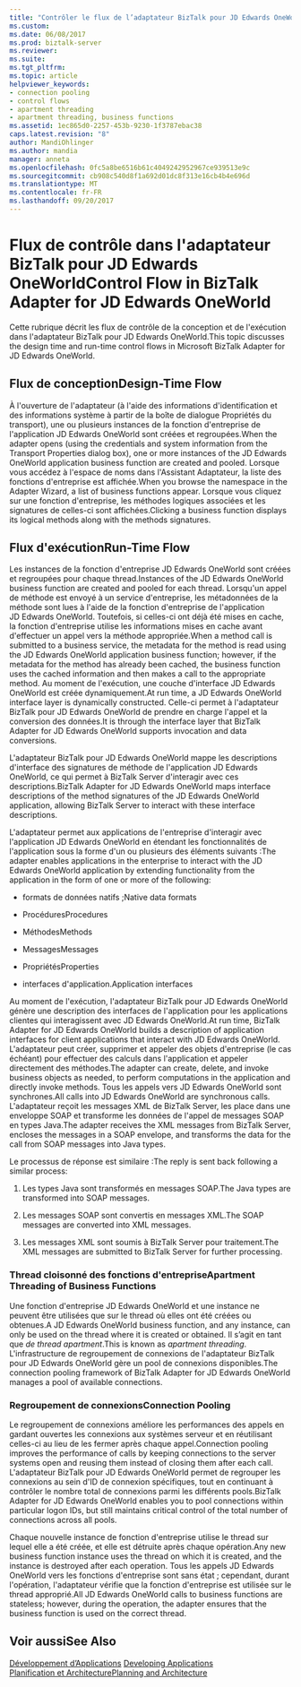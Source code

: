 ```yaml
---
title: "Contrôler le flux de l’adaptateur BizTalk pour JD Edwards OneWorld | Documents Microsoft"
ms.custom: 
ms.date: 06/08/2017
ms.prod: biztalk-server
ms.reviewer: 
ms.suite: 
ms.tgt_pltfrm: 
ms.topic: article
helpviewer_keywords:
- connection pooling
- control flows
- apartment threading
- apartment threading, business functions
ms.assetid: 1ec865d0-2257-453b-9230-1f3787ebac38
caps.latest.revision: "8"
author: MandiOhlinger
ms.author: mandia
manager: anneta
ms.openlocfilehash: 0fc5a8be6516b61c4049242952967ce939513e9c
ms.sourcegitcommit: cb908c540d8f1a692d01dc8f313e16cb4b4e696d
ms.translationtype: MT
ms.contentlocale: fr-FR
ms.lasthandoff: 09/20/2017
---
```

# <a name="control-flow-in-biztalk-adapter-for-jd-edwards-oneworld"></a><span data-ttu-id="902d2-102">Flux de contrôle dans l'adaptateur BizTalk pour JD Edwards OneWorld</span><span class="sxs-lookup"><span data-stu-id="902d2-102">Control Flow in BizTalk Adapter for JD Edwards OneWorld</span></span>
<span data-ttu-id="902d2-103">Cette rubrique décrit les flux de contrôle de la conception et de l'exécution dans l'adaptateur BizTalk pour JD Edwards OneWorld.</span><span class="sxs-lookup"><span data-stu-id="902d2-103">This topic discusses the design time and run-time control flows in Microsoft BizTalk Adapter for JD Edwards OneWorld.</span></span>  
  
## <a name="design-time-flow"></a><span data-ttu-id="902d2-104">Flux de conception</span><span class="sxs-lookup"><span data-stu-id="902d2-104">Design-Time Flow</span></span>  
 <span data-ttu-id="902d2-105">À l'ouverture de l'adaptateur (à l'aide des informations d'identification et des informations système à partir de la boîte de dialogue Propriétés du transport), une ou plusieurs instances de la fonction d'entreprise de l'application JD Edwards OneWorld sont créées et regroupées.</span><span class="sxs-lookup"><span data-stu-id="902d2-105">When the adapter opens (using the credentials and system information from the Transport Properties dialog box), one or more instances of the JD Edwards OneWorld application business function are created and pooled.</span></span> <span data-ttu-id="902d2-106">Lorsque vous accédez à l'espace de noms dans l'Assistant Adaptateur, la liste des fonctions d'entreprise est affichée.</span><span class="sxs-lookup"><span data-stu-id="902d2-106">When you browse the namespace in the Adapter Wizard, a list of business functions appear.</span></span> <span data-ttu-id="902d2-107">Lorsque vous cliquez sur une fonction d'entreprise, les méthodes logiques associées et les signatures de celles-ci sont affichées.</span><span class="sxs-lookup"><span data-stu-id="902d2-107">Clicking a business function displays its logical methods along with the methods signatures.</span></span>  
  
## <a name="run-time-flow"></a><span data-ttu-id="902d2-108">Flux d'exécution</span><span class="sxs-lookup"><span data-stu-id="902d2-108">Run-Time Flow</span></span>  
 <span data-ttu-id="902d2-109">Les instances de la fonction d'entreprise JD Edwards OneWorld sont créées et regroupées pour chaque thread.</span><span class="sxs-lookup"><span data-stu-id="902d2-109">Instances of the JD Edwards OneWorld business function are created and pooled for each thread.</span></span> <span data-ttu-id="902d2-110">Lorsqu'un appel de méthode est envoyé à un service d'entreprise, les métadonnées de la méthode sont lues à l'aide de la fonction d'entreprise de l'application JD Edwards OneWorld. Toutefois, si celles-ci ont déjà été mises en cache, la fonction d'entreprise utilise les informations mises en cache avant d'effectuer un appel vers la méthode appropriée.</span><span class="sxs-lookup"><span data-stu-id="902d2-110">When a method call is submitted to a business service, the metadata for the method is read using the JD Edwards OneWorld application business function; however, if the metadata for the method has already been cached, the business function uses the cached information and then makes a call to the appropriate method.</span></span> <span data-ttu-id="902d2-111">Au moment de l'exécution, une couche d'interface JD Edwards OneWorld est créée dynamiquement.</span><span class="sxs-lookup"><span data-stu-id="902d2-111">At run time, a JD Edwards OneWorld interface layer is dynamically constructed.</span></span> <span data-ttu-id="902d2-112">Celle-ci permet à l'adaptateur BizTalk pour JD Edwards OneWorld de prendre en charge l'appel et la conversion des données.</span><span class="sxs-lookup"><span data-stu-id="902d2-112">It is through the interface layer that BizTalk Adapter for JD Edwards OneWorld supports invocation and data conversions.</span></span>  
  
 <span data-ttu-id="902d2-113">L'adaptateur BizTalk pour JD Edwards OneWorld mappe les descriptions d'interface des signatures de méthode de l'application JD Edwards OneWorld, ce qui permet à BizTalk Server d'interagir avec ces descriptions.</span><span class="sxs-lookup"><span data-stu-id="902d2-113">BizTalk Adapter for JD Edwards OneWorld maps interface descriptions of the method signatures of the JD Edwards OneWorld application, allowing BizTalk Server to interact with these interface descriptions.</span></span>  
  
 <span data-ttu-id="902d2-114">L'adaptateur permet aux applications de l'entreprise d'interagir avec l'application JD Edwards OneWorld en étendant les fonctionnalités de l'application sous la forme d'un ou plusieurs des éléments suivants :</span><span class="sxs-lookup"><span data-stu-id="902d2-114">The adapter enables applications in the enterprise to interact with the JD Edwards OneWorld application by extending functionality from the application in the form of one or more of the following:</span></span>  
  
-   <span data-ttu-id="902d2-115">formats de données natifs ;</span><span class="sxs-lookup"><span data-stu-id="902d2-115">Native data formats</span></span>  
  
-   <span data-ttu-id="902d2-116">Procédures</span><span class="sxs-lookup"><span data-stu-id="902d2-116">Procedures</span></span>  
  
-   <span data-ttu-id="902d2-117">Méthodes</span><span class="sxs-lookup"><span data-stu-id="902d2-117">Methods</span></span>  
  
-   <span data-ttu-id="902d2-118">Messages</span><span class="sxs-lookup"><span data-stu-id="902d2-118">Messages</span></span>  
  
-   <span data-ttu-id="902d2-119">Propriétés</span><span class="sxs-lookup"><span data-stu-id="902d2-119">Properties</span></span>  
  
-   <span data-ttu-id="902d2-120">interfaces d'application.</span><span class="sxs-lookup"><span data-stu-id="902d2-120">Application interfaces</span></span>  
  
 <span data-ttu-id="902d2-121">Au moment de l'exécution, l'adaptateur BizTalk pour JD Edwards OneWorld génère une description des interfaces de l'application pour les applications clientes qui interagissent avec JD Edwards OneWorld.</span><span class="sxs-lookup"><span data-stu-id="902d2-121">At run time, BizTalk Adapter for JD Edwards OneWorld builds a description of application interfaces for client applications that interact with JD Edwards OneWorld.</span></span> <span data-ttu-id="902d2-122">L'adaptateur peut créer, supprimer et appeler des objets d'entreprise (le cas échéant) pour effectuer des calculs dans l'application et appeler directement des méthodes.</span><span class="sxs-lookup"><span data-stu-id="902d2-122">The adapter can create, delete, and invoke business objects as needed, to perform computations in the application and directly invoke methods.</span></span> <span data-ttu-id="902d2-123">Tous les appels vers JD Edwards OneWorld sont synchrones.</span><span class="sxs-lookup"><span data-stu-id="902d2-123">All calls into JD Edwards OneWorld are synchronous calls.</span></span> <span data-ttu-id="902d2-124">L'adaptateur reçoit les messages XML de BizTalk Server, les place dans une enveloppe SOAP et transforme les données de l'appel de messages SOAP en types Java.</span><span class="sxs-lookup"><span data-stu-id="902d2-124">The adapter receives the XML messages from BizTalk Server, encloses the messages in a SOAP envelope, and transforms the data for the call from SOAP messages into Java types.</span></span>  
  
 <span data-ttu-id="902d2-125">Le processus de réponse est similaire :</span><span class="sxs-lookup"><span data-stu-id="902d2-125">The reply is sent back following a similar process:</span></span>  
  
1.  <span data-ttu-id="902d2-126">Les types Java sont transformés en messages SOAP.</span><span class="sxs-lookup"><span data-stu-id="902d2-126">The Java types are transformed into SOAP messages.</span></span>  
  
2.  <span data-ttu-id="902d2-127">Les messages SOAP sont convertis en messages XML.</span><span class="sxs-lookup"><span data-stu-id="902d2-127">The SOAP messages are converted into XML messages.</span></span>  
  
3.  <span data-ttu-id="902d2-128">Les messages XML sont soumis à BizTalk Server pour traitement.</span><span class="sxs-lookup"><span data-stu-id="902d2-128">The XML messages are submitted to BizTalk Server for further processing.</span></span>  
  
### <a name="apartment-threading-of-business-functions"></a><span data-ttu-id="902d2-129">Thread cloisonné des fonctions d'entreprise</span><span class="sxs-lookup"><span data-stu-id="902d2-129">Apartment Threading of Business Functions</span></span>  
 <span data-ttu-id="902d2-130">Une fonction d'entreprise JD Edwards OneWorld et une instance ne peuvent être utilisées que sur le thread où elles ont été créées ou obtenues.</span><span class="sxs-lookup"><span data-stu-id="902d2-130">A JD Edwards OneWorld business function, and any instance, can only be used on the thread where it is created or obtained.</span></span> <span data-ttu-id="902d2-131">Il s’agit en tant que *de thread apartment*.</span><span class="sxs-lookup"><span data-stu-id="902d2-131">This is known as *apartment threading*.</span></span> <span data-ttu-id="902d2-132">L'infrastructure de regroupement de connexions de l'adaptateur BizTalk pour JD Edwards OneWorld gère un pool de connexions disponibles.</span><span class="sxs-lookup"><span data-stu-id="902d2-132">The connection pooling framework of BizTalk Adapter for JD Edwards OneWorld manages a pool of available connections.</span></span>  
  
### <a name="connection-pooling"></a><span data-ttu-id="902d2-133">Regroupement de connexions</span><span class="sxs-lookup"><span data-stu-id="902d2-133">Connection Pooling</span></span>  
 <span data-ttu-id="902d2-134">Le regroupement de connexions améliore les performances des appels en gardant ouvertes les connexions aux systèmes serveur et en réutilisant celles-ci au lieu de les fermer après chaque appel.</span><span class="sxs-lookup"><span data-stu-id="902d2-134">Connection pooling improves the performance of calls by keeping connections to the server systems open and reusing them instead of closing them after each call.</span></span> <span data-ttu-id="902d2-135">L'adaptateur BizTalk pour JD Edwards OneWorld permet de regrouper les connexions au sein d'ID de connexion spécifiques, tout en continuant à contrôler le nombre total de connexions parmi les différents pools.</span><span class="sxs-lookup"><span data-stu-id="902d2-135">BizTalk Adapter for JD Edwards OneWorld enables you to pool connections within particular logon IDs, but still maintains critical control of the total number of connections across all pools.</span></span>  
  
 <span data-ttu-id="902d2-136">Chaque nouvelle instance de fonction d'entreprise utilise le thread sur lequel elle a été créée, et elle est détruite après chaque opération.</span><span class="sxs-lookup"><span data-stu-id="902d2-136">Any new business function instance uses the thread on which it is created, and the instance is destroyed after each operation.</span></span> <span data-ttu-id="902d2-137">Tous les appels JD Edwards OneWorld vers les fonctions d'entreprise sont sans état ; cependant, durant l'opération, l'adaptateur vérifie que la fonction d'entreprise est utilisée sur le thread approprié.</span><span class="sxs-lookup"><span data-stu-id="902d2-137">All JD Edwards OneWorld calls to business functions are stateless; however, during the operation, the adapter ensures that the business function is used on the correct thread.</span></span>  
  
## <a name="see-also"></a><span data-ttu-id="902d2-138">Voir aussi</span><span class="sxs-lookup"><span data-stu-id="902d2-138">See Also</span></span>  
 <span data-ttu-id="902d2-139">[Développement d’Applications](../core/developing-applications3.md) </span><span class="sxs-lookup"><span data-stu-id="902d2-139">[Developing Applications](../core/developing-applications3.md) </span></span>  
 [<span data-ttu-id="902d2-140">Planification et Architecture</span><span class="sxs-lookup"><span data-stu-id="902d2-140">Planning and Architecture</span></span>](../core/planning-and-architecture17.md)